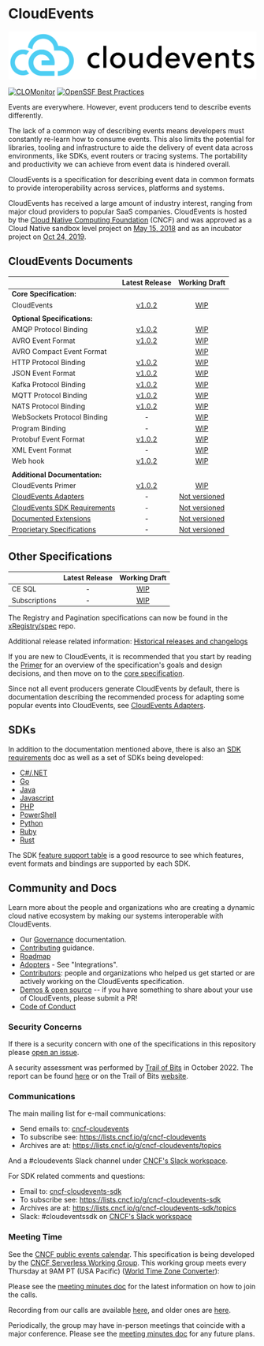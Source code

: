 # CloudEvents

<!-- no verify-specs -->

![CloudEvents logo](https://github.com/cncf/artwork/blob/master/projects/cloudevents/horizontal/color/cloudevents-horizontal-color.png)

[![CLOMonitor](https://img.shields.io/endpoint?url=https://clomonitor.io/api/projects/cncf/cloudevents/badge)](https://clomonitor.io/projects/cncf/cloudevents)
[![OpenSSF Best Practices](https://bestpractices.coreinfrastructure.org/projects/6770/badge)](https://bestpractices.coreinfrastructure.org/projects/6770)

Events are everywhere. However, event producers tend to describe events
differently.

The lack of a common way of describing events means developers must constantly
re-learn how to consume events. This also limits the potential for libraries,
tooling and infrastructure to aide the delivery of event data across
environments, like SDKs, event routers or tracing systems. The portability and
productivity we can achieve from event data is hindered overall.

CloudEvents is a specification for describing event data in common formats to
provide interoperability across services, platforms and systems.

CloudEvents has received a large amount of industry interest, ranging from major
cloud providers to popular SaaS companies. CloudEvents is hosted by the
[Cloud Native Computing Foundation](https://cncf.io) (CNCF) and was approved as
a Cloud Native sandbox level project on
[May 15, 2018](https://docs.google.com/presentation/d/1KNSv70fyTfSqUerCnccV7eEC_ynhLsm9A_kjnlmU_t0/edit#slide=id.g37acf52904_1_41) and as an
incubator project on [Oct 24, 2019](https://github.com/cncf/toc/pull/297).

## CloudEvents Documents

|                                                                |                                 Latest Release                                  |                       Working Draft                        |
|:---------------------------------------------------------------| :-----------------------------------------------------------------------------: |:----------------------------------------------------------:|
| **Core Specification:**                                        |
| CloudEvents                                                    | [v1.0.2](https://github.com/cloudevents/spec/blob/v1.0.2/cloudevents/spec.md)   |                 [WIP](cloudevents/spec.md)                 |
|                                                                |
| **Optional Specifications:**                                   |
| AMQP Protocol Binding                                          | [v1.0.2](https://github.com/cloudevents/spec/blob/v1.0.2/cloudevents/bindings/amqp-protocol-binding.md)  |    [WIP](cloudevents/bindings/amqp-protocol-binding.md)    |
| AVRO Event Format                                              | [v1.0.2](https://github.com/cloudevents/spec/blob/v1.0.2/cloudevents/formats/avro-format.md)             |         [WIP](cloudevents/formats/avro-format.md)          |
| AVRO Compact Event Format                                      | |  [WIP](cloudevents/working-drafts/avro-compact-format.md)  |
| HTTP Protocol Binding                                          | [v1.0.2](https://github.com/cloudevents/spec/blob/v1.0.2/cloudevents/bindings/http-protocol-binding.md)  |    [WIP](cloudevents/bindings/http-protocol-binding.md)    |
| JSON Event Format                                              | [v1.0.2](https://github.com/cloudevents/spec/blob/v1.0.2/cloudevents/formats/json-format.md)             |         [WIP](cloudevents/formats/json-format.md)          |
| Kafka Protocol Binding                                         | [v1.0.2](https://github.com/cloudevents/spec/blob/v1.0.2/cloudevents/bindings/kafka-protocol-binding.md) |   [WIP](cloudevents/bindings/kafka-protocol-binding.md)    |
| MQTT Protocol Binding                                          | [v1.0.2](https://github.com/cloudevents/spec/blob/v1.0.2/cloudevents/bindings/mqtt-protocol-binding.md)  |    [WIP](cloudevents/bindings/mqtt-protocol-binding.md)    |
| NATS Protocol Binding                                          | [v1.0.2](https://github.com/cloudevents/spec/blob/v1.0.2/cloudevents/bindings/nats-protocol-binding.md)  |    [WIP](cloudevents/bindings/nats-protocol-binding.md)    |
| WebSockets Protocol Binding                                    | -                                                                                                        | [WIP](cloudevents/bindings/websockets-protocol-binding.md) |
| Program Binding                                                | -                                                                                                        |       [WIP](cloudevents/bindings/program-binding.md)       |
| Protobuf Event Format                                          | [v1.0.2](https://github.com/cloudevents/spec/blob/v1.0.2/cloudevents/formats/protobuf-format.md)         |       [WIP](cloudevents/formats/protobuf-format.md)        |
| XML Event Format                                               | -                                                                                                        |      [WIP](cloudevents/working-drafts/xml-format.md)       |
| Web hook                                                       | [v1.0.2](https://github.com/cloudevents/spec/blob/v1.0.2/cloudevents/http-webhook.md)                    |             [WIP](cloudevents/http-webhook.md)             |
|                                                                |
| **Additional Documentation:**                                  |
| CloudEvents Primer                                             | [v1.0.2](https://github.com/cloudevents/spec/blob/v1.0.2/cloudevents/primer.md) |                [WIP](cloudevents/primer.md)                |
| [CloudEvents Adapters](cloudevents/adapters.md)                | -                                                                               |          [Not versioned](cloudevents/adapters.md)          |
| [CloudEvents SDK Requirements](cloudevents/SDK.md)             | -                                                                               |            [Not versioned](cloudevents/SDK.md)             |
| [Documented Extensions](cloudevents/documented-extensions.md)  | -                                                                               |   [Not versioned](cloudevents/documented-extensions.md)    |
| [Proprietary Specifications](cloudevents/proprietary-specs.md) | -                                                                               |     [Not versioned](cloudevents/proprietary-specs.md)      |

## Other Specifications
|                 | Latest Release | Working Draft                 |
| :-------------- | :------------: | :---------------------------: |
| CE SQL          |       -        | [WIP](cesql/spec.md)          |
| Subscriptions   |       -        | [WIP](subscriptions/spec.md)  |

The Registry and Pagination specifications can now be found in the
[xRegistry/spec](https://github.com/xregistry/spec) repo.

Additional release related information:
  [Historical releases and changelogs](docs/RELEASES.md)

If you are new to CloudEvents, it is recommended that you start by reading the
[Primer](cloudevents/primer.md) for an overview of the specification's goals
and design decisions, and then move on to the
[core specification](cloudevents/spec.md).

Since not all event producers generate CloudEvents by default, there is
documentation describing the recommended process for adapting some popular
events into CloudEvents, see
[CloudEvents Adapters](cloudevents/adapters.md).

## SDKs

In addition to the documentation mentioned above, there is also an
[SDK requirements](cloudevents/SDK.md) doc as well as a set of SDKs being
developed:

- [C#/.NET](https://github.com/cloudevents/sdk-csharp)
- [Go](https://github.com/cloudevents/sdk-go)
- [Java](https://github.com/cloudevents/sdk-java)
- [Javascript](https://github.com/cloudevents/sdk-javascript)
- [PHP](https://github.com/cloudevents/sdk-php)
- [PowerShell](https://github.com/cloudevents/sdk-powershell)
- [Python](https://github.com/cloudevents/sdk-python)
- [Ruby](https://github.com/cloudevents/sdk-ruby)
- [Rust](https://github.com/cloudevents/sdk-rust)

The SDK [feature support table](cloudevents/SDK.md#feature-support) is a
good resource to see which features, event formats and bindings are supported
by each SDK.

## Community and Docs

Learn more about the people and organizations who are creating a dynamic cloud
native ecosystem by making our systems interoperable with CloudEvents.

- Our [Governance](docs/GOVERNANCE.md) documentation.
- [Contributing](docs/CONTRIBUTING.md) guidance.
- [Roadmap](docs/ROADMAP.md)
- [Adopters](https://cloudevents.io/) - See "Integrations".
- [Contributors](docs/contributors.md): people and organizations who helped
  us get started or are actively working on the CloudEvents specification.
- [Demos & open source](docs/README.md) -- if you have something to share
  about your use of CloudEvents, please submit a PR!
- [Code of Conduct](https://github.com/cncf/foundation/blob/master/code-of-conduct.md)

### Security Concerns

If there is a security concern with one of the specifications in this
repository please [open an issue](https://github.com/cloudevents/spec/issues).

A security assessment was performed by
[Trail of Bits](https://www.trailofbits.com/) in October 2022. The report
can be found [here](docs/CE-SecurityAudit-2022-10.pdf) or on the Trail of Bits
[website](https://github.com/trailofbits/publications/blob/master/reviews/CloudEvents.pdf).

### Communications

The main mailing list for e-mail communications:

- Send emails to: [cncf-cloudevents](mailto:cncf-cloudevents@lists.cncf.io)
- To subscribe see: https://lists.cncf.io/g/cncf-cloudevents
- Archives are at: https://lists.cncf.io/g/cncf-cloudevents/topics

And a #cloudevents Slack channel under
[CNCF's Slack workspace](http://slack.cncf.io/).

For SDK related comments and questions:

- Email to: [cncf-cloudevents-sdk](mailto:cncf-cloudevents-sdk@lists.cncf.io)
- To subscribe see: https://lists.cncf.io/g/cncf-cloudevents-sdk
- Archives are at: https://lists.cncf.io/g/cncf-cloudevents-sdk/topics
- Slack: #cloudeventssdk on [CNCF's Slack workspace](http://slack.cncf.io/)

### Meeting Time

See the [CNCF public events calendar](https://www.cncf.io/community/calendar/).
This specification is being developed by the
[CNCF Serverless Working Group](https://github.com/cncf/wg-serverless). This
working group meets every Thursday at 9AM PT (USA Pacific)
([World Time Zone Converter](http://www.thetimezoneconverter.com/?t=9:00%20am&tz=San%20Francisco&)):

Please see the
[meeting minutes doc](https://docs.google.com/document/d/1OVF68rpuPK5shIHILK9JOqlZBbfe91RNzQ7u_P7YCDE/edit#)
for the latest information on how to join the calls.

Recording from our calls are available 
[here](https://www.youtube.com/playlist?list=PLO-qzjSpLN1BEyKjOVX_nMg7ziHXUYwec), and
older ones are
[here](https://www.youtube.com/playlist?list=PLj6h78yzYM2Ph7YoBIgsZNW_RGJvNlFOt).

Periodically, the group may have in-person meetings that coincide with a major
conference. Please see the
[meeting minutes doc](https://docs.google.com/document/d/1OVF68rpuPK5shIHILK9JOqlZBbfe91RNzQ7u_P7YCDE/edit#)
for any future plans.
